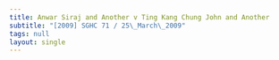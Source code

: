 ```yaml
---
title: Anwar Siraj and Another v Ting Kang Chung John and Another
subtitle: "[2009] SGHC 71 / 25\_March\_2009"
tags: null
layout: single
---
```


